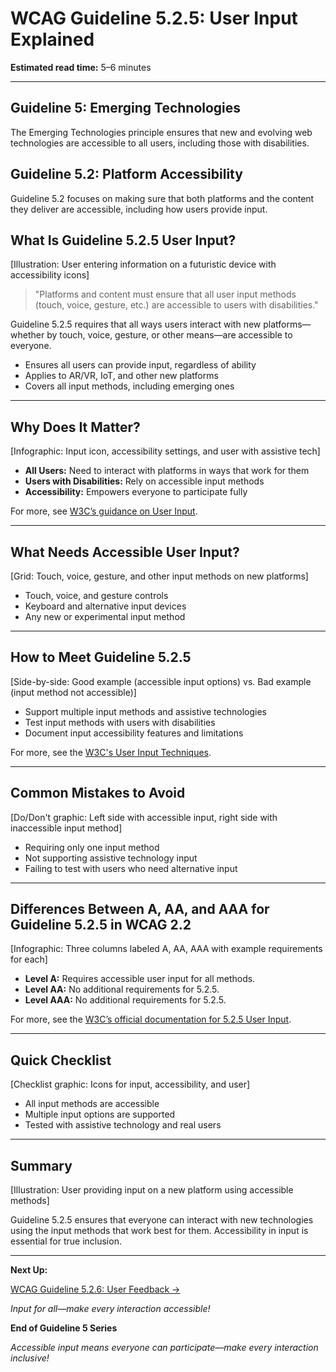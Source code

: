 <!--
title: WCAG Guideline 5.2.5: User Input Explained
series: Making the Web Accessible for All
description: A practical guide to WCAG Guideline 5.2.5 (User Input)—what it means, why it matters, and how to ensure user input is accessible on new and emerging platforms.
keywords: wcag 5.2.5, user input, accessibility, web standards, user experience, emerging technologies
image: wcag-5-2-5-user-input.png
imageAlt: Illustration of a user entering information on a futuristic device with accessibility icons
-->

# **WCAG Guideline 5.2.5: User Input Explained**

**Estimated read time:** 5–6 minutes

---

## **Guideline 5: Emerging Technologies**

The Emerging Technologies principle ensures that new and evolving web technologies are accessible to all users, including those with disabilities.

## **Guideline 5.2: Platform Accessibility**

Guideline 5.2 focuses on making sure that both platforms and the content they deliver are accessible, including how users provide input.

## **What Is Guideline 5.2.5 User Input?**

[Illustration: User entering information on a futuristic device with accessibility icons]

> "Platforms and content must ensure that all user input methods (touch, voice, gesture, etc.) are accessible to users with disabilities."

Guideline 5.2.5 requires that all ways users interact with new platforms—whether by touch, voice, gesture, or other means—are accessible to everyone.

- Ensures all users can provide input, regardless of ability
- Applies to AR/VR, IoT, and other new platforms
- Covers all input methods, including emerging ones

---

## **Why Does It Matter?**

[Infographic: Input icon, accessibility settings, and user with assistive tech]

- **All Users:** Need to interact with platforms in ways that work for them
- **Users with Disabilities:** Rely on accessible input methods
- **Accessibility:** Empowers everyone to participate fully

For more, see [W3C’s guidance on User Input](https://www.w3.org/WAI/standards-guidelines/wcag/new-in-22/).

---

## **What Needs Accessible User Input?**

[Grid: Touch, voice, gesture, and other input methods on new platforms]

- Touch, voice, and gesture controls
- Keyboard and alternative input devices
- Any new or experimental input method

---

## **How to Meet Guideline 5.2.5**

[Side-by-side: Good example (accessible input options) vs. Bad example (input method not accessible)]

- Support multiple input methods and assistive technologies
- Test input methods with users with disabilities
- Document input accessibility features and limitations

For more, see the [W3C's User Input Techniques](https://www.w3.org/WAI/standards-guidelines/wcag/new-in-22/).

---

## **Common Mistakes to Avoid**

[Do/Don't graphic: Left side with accessible input, right side with inaccessible input method]

- Requiring only one input method
- Not supporting assistive technology input
- Failing to test with users who need alternative input

---

## **Differences Between A, AA, and AAA for Guideline 5.2.5 in WCAG 2.2**

[Infographic: Three columns labeled A, AA, AAA with example requirements for each]

- **Level A:** Requires accessible user input for all methods.
- **Level AA:** No additional requirements for 5.2.5.
- **Level AAA:** No additional requirements for 5.2.5.

For more, see the [W3C’s official documentation for 5.2.5 User Input](https://www.w3.org/WAI/standards-guidelines/wcag/new-in-22/).

---

## **Quick Checklist**

[Checklist graphic: Icons for input, accessibility, and user]

- All input methods are accessible
- Multiple input options are supported
- Tested with assistive technology and real users

---

## **Summary**

[Illustration: User providing input on a new platform using accessible methods]

Guideline 5.2.5 ensures that everyone can interact with new technologies using the input methods that work best for them. Accessibility in input is essential for true inclusion.

---

**Next Up:**

[WCAG Guideline 5.2.6: User Feedback →](WCAG-Guideline-5-2-6-User-Feedback-Explained.md)

*Input for all—make every interaction accessible!*

**End of Guideline 5 Series**

*Accessible input means everyone can participate—make every interaction inclusive!*
